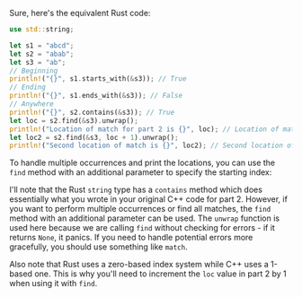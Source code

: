 Sure, here's the equivalent Rust code:

```rust
use std::string;

let s1 = "abcd";
let s2 = "abab";
let s3 = "ab";
// Beginning
println!("{}", s1.starts_with(&s3)); // True
// Ending
println!("{}", s1.ends_with(&s3)); // False
// Anywhere
println!("{}", s2.contains(&s3)); // True
let loc = s2.find(&s3).unwrap();
println!("Location of match for part 2 is {}", loc); // Location of match for part 2 is 0
let loc2 = s2.find(&s3, loc + 1).unwrap();
println!("Second location of match is {}", loc2); // Second location of match is 2
```

To handle multiple occurrences and print the locations, you can use the `find` method with an additional parameter to specify the starting index:

I'll note that the Rust `string` type has a `contains` method which does essentially what you wrote in your original C++ code for part 2. However, if you want to perform multiple occurrences or find all matches, the `find` method with an additional parameter can be used. The `unwrap` function is used here because we are calling `find` without checking for errors - if it returns `None`, it panics. If you need to handle potential errors more gracefully, you should use something like `match`.

Also note that Rust uses a zero-based index system while C++ uses a 1-based one. This is why you'll need to increment the `loc` value in part 2 by 1 when using it with `find`.
